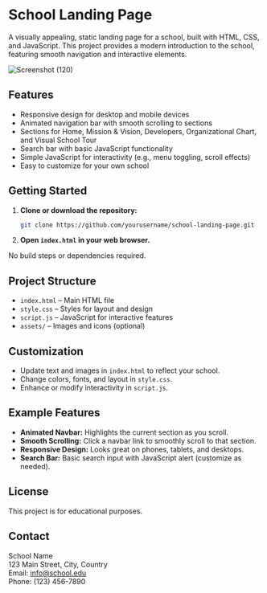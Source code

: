# School Landing Page

A visually appealing, static landing page for a school, built with HTML, CSS, and JavaScript. This project provides a modern introduction to the school, featuring smooth navigation and interactive elements.

![Screenshot (120)](https://github.com/user-attachments/assets/b291e486-7eb3-40ff-b735-409ae1ed0213)


## Features

- Responsive design for desktop and mobile devices
- Animated navigation bar with smooth scrolling to sections
- Sections for Home, Mission & Vision, Developers, Organizational Chart, and Visual School Tour
- Search bar with basic JavaScript functionality
- Simple JavaScript for interactivity (e.g., menu toggling, scroll effects)
- Easy to customize for your own school

## Getting Started

1. **Clone or download the repository:**
   ```bash
   git clone https://github.com/yourusername/school-landing-page.git
   ```
2. **Open `index.html` in your web browser.**

No build steps or dependencies required.

## Project Structure

- `index.html` – Main HTML file
- `style.css` – Styles for layout and design
- `script.js` – JavaScript for interactive features
- `assets/` – Images and icons (optional)

## Customization

- Update text and images in `index.html` to reflect your school.
- Change colors, fonts, and layout in `style.css`.
- Enhance or modify interactivity in `script.js`.

## Example Features

- **Animated Navbar:** Highlights the current section as you scroll.
- **Smooth Scrolling:** Click a navbar link to smoothly scroll to that section.
- **Responsive Design:** Looks great on phones, tablets, and desktops.
- **Search Bar:** Basic search input with JavaScript alert (customize as needed).

## License

This project is for educational purposes.

## Contact

School Name  
123 Main Street, City, Country  
Email: info@school.edu  
Phone: (123) 456-7890
